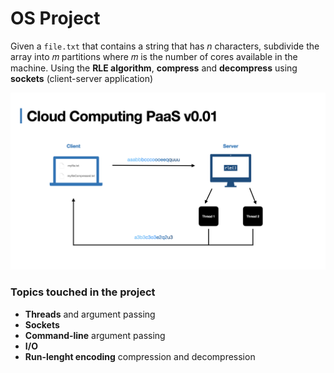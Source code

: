 # OS Project



Given a `file.txt` that contains a string that has *n* characters, subdivide the array into 𝑚 partitions where 𝑚 is the number of cores available in the machine. Using the **RLE algorithm**, **compress** and **decompress** using **sockets** (client-server application)

![OSSketch](media/OSSketch-7037741.png)



### Topics touched in the project

- **Threads** and argument passing
- **Sockets**
- **Command-line** argument passing 
- **I/O**
- **Run-lenght encoding** compression and decompression



